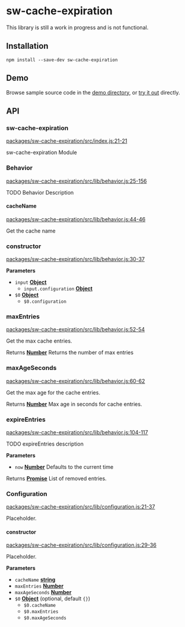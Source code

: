 # sw-cache-expiration

This library is still a work in progress and is not functional.

## Installation

`npm install --save-dev sw-cache-expiration`

## Demo

Browse sample source code in the [demo directory](https://github.com/GoogleChrome/sw-helpers/tree/future-of-sw-tooling/packages/sw-cache-expiration/demo), or
[try it out](https://googlechrome.github.io/sw-helpers/sw-cache-expiration/demo/) directly.

## API

<!-- Generated by documentation.js. Update this documentation by updating the source code. -->

### sw-cache-expiration

[packages/sw-cache-expiration/src/index.js:21-21](https://github.com/GoogleChrome/sw-helpers/blob/3eb2f8799138e54768cf7466f6e319b7cc6194e0/packages/sw-cache-expiration/src/index.js#L21-L21 "Source code on GitHub")

sw-cache-expiration Module

### Behavior

[packages/sw-cache-expiration/src/lib/behavior.js:25-156](https://github.com/GoogleChrome/sw-helpers/blob/3eb2f8799138e54768cf7466f6e319b7cc6194e0/packages/sw-cache-expiration/src/lib/behavior.js#L25-L156 "Source code on GitHub")

TODO Behavior Description

#### cacheName

[packages/sw-cache-expiration/src/lib/behavior.js:44-46](https://github.com/GoogleChrome/sw-helpers/blob/3eb2f8799138e54768cf7466f6e319b7cc6194e0/packages/sw-cache-expiration/src/lib/behavior.js#L44-L46 "Source code on GitHub")

Get the cache name

### constructor

[packages/sw-cache-expiration/src/lib/behavior.js:30-37](https://github.com/GoogleChrome/sw-helpers/blob/3eb2f8799138e54768cf7466f6e319b7cc6194e0/packages/sw-cache-expiration/src/lib/behavior.js#L30-L37 "Source code on GitHub")

**Parameters**

-   `input` **[Object](https://developer.mozilla.org/en-US/docs/Web/JavaScript/Reference/Global_Objects/Object)** 
    -   `input.configuration` **[Object](https://developer.mozilla.org/en-US/docs/Web/JavaScript/Reference/Global_Objects/Object)** 
-   `$0` **[Object](https://developer.mozilla.org/en-US/docs/Web/JavaScript/Reference/Global_Objects/Object)** 
    -   `$0.configuration`  

### maxEntries

[packages/sw-cache-expiration/src/lib/behavior.js:52-54](https://github.com/GoogleChrome/sw-helpers/blob/3eb2f8799138e54768cf7466f6e319b7cc6194e0/packages/sw-cache-expiration/src/lib/behavior.js#L52-L54 "Source code on GitHub")

Get the max cache entries.

Returns **[Number](https://developer.mozilla.org/en-US/docs/Web/JavaScript/Reference/Global_Objects/Number)** Returns the number of max entries

### maxAgeSeconds

[packages/sw-cache-expiration/src/lib/behavior.js:60-62](https://github.com/GoogleChrome/sw-helpers/blob/3eb2f8799138e54768cf7466f6e319b7cc6194e0/packages/sw-cache-expiration/src/lib/behavior.js#L60-L62 "Source code on GitHub")

Get the max age for the cache entries.

Returns **[Number](https://developer.mozilla.org/en-US/docs/Web/JavaScript/Reference/Global_Objects/Number)** Max age in seconds for cache entries.

### expireEntries

[packages/sw-cache-expiration/src/lib/behavior.js:104-117](https://github.com/GoogleChrome/sw-helpers/blob/3eb2f8799138e54768cf7466f6e319b7cc6194e0/packages/sw-cache-expiration/src/lib/behavior.js#L104-L117 "Source code on GitHub")

TODO expireEntries description

**Parameters**

-   `now` **[Number](https://developer.mozilla.org/en-US/docs/Web/JavaScript/Reference/Global_Objects/Number)** Defaults to the current time

Returns **[Promise](https://developer.mozilla.org/en-US/docs/Web/JavaScript/Reference/Global_Objects/Promise)** List of removed entries.

### Configuration

[packages/sw-cache-expiration/src/lib/configuration.js:21-37](https://github.com/GoogleChrome/sw-helpers/blob/3eb2f8799138e54768cf7466f6e319b7cc6194e0/packages/sw-cache-expiration/src/lib/configuration.js#L21-L37 "Source code on GitHub")

Placeholder.

#### constructor

[packages/sw-cache-expiration/src/lib/configuration.js:29-36](https://github.com/GoogleChrome/sw-helpers/blob/3eb2f8799138e54768cf7466f6e319b7cc6194e0/packages/sw-cache-expiration/src/lib/configuration.js#L29-L36 "Source code on GitHub")

Placeholder.

**Parameters**

-   `cacheName` **[string](https://developer.mozilla.org/en-US/docs/Web/JavaScript/Reference/Global_Objects/String)** 
-   `maxEntries` **[Number](https://developer.mozilla.org/en-US/docs/Web/JavaScript/Reference/Global_Objects/Number)** 
-   `maxAgeSeconds` **[Number](https://developer.mozilla.org/en-US/docs/Web/JavaScript/Reference/Global_Objects/Number)** 
-   `$0` **[Object](https://developer.mozilla.org/en-US/docs/Web/JavaScript/Reference/Global_Objects/Object)**  (optional, default `{}`)
    -   `$0.cacheName`  
    -   `$0.maxEntries`  
    -   `$0.maxAgeSeconds`  
